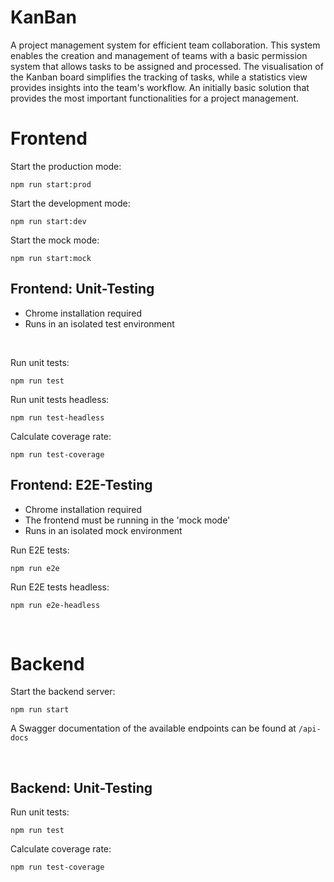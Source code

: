 # KanBan
A project management system for efficient team collaboration. This system enables the creation and management of teams with a basic permission system that allows tasks to be assigned and processed. The visualisation of the Kanban board simplifies the tracking of tasks, while a statistics view provides insights into the team's workflow. An initially basic solution that provides the most important functionalities for a project management.

# Frontend

Start the production mode:

```
npm run start:prod
```

Start the development mode:

```
npm run start:dev
```

Start the mock mode:

```
npm run start:mock
```

## Frontend: Unit-Testing
* Chrome installation required
* Runs in an isolated test environment

<br>

Run unit tests:

```
npm run test
```

Run unit tests headless:

```
npm run test-headless
```

Calculate coverage rate:

```
npm run test-coverage
```

## Frontend: E2E-Testing
* Chrome installation required
* The frontend must be running in the 'mock mode'
* Runs in an isolated mock environment

Run E2E tests:

```
npm run e2e
```

Run E2E tests headless:

```
npm run e2e-headless
```

<br>

# Backend

Start the backend server:

```
npm run start
```
A Swagger documentation of the available endpoints can be found at `/api-docs`

<br>

## Backend: Unit-Testing
Run unit tests:

```
npm run test
```

Calculate coverage rate:

```
npm run test-coverage
```